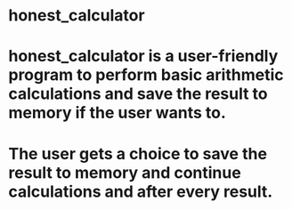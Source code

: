 # honest_calculator
# honest_calculator is a user-friendly program to perform basic arithmetic calculations and save the result to memory if the user wants to. 
# The user gets a choice to save the result to memory and continue calculations and after every result.
